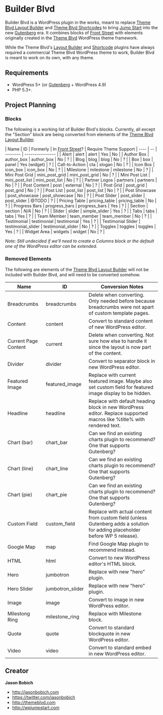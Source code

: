 # Builder Blvd

Builder Blvd is a WordPress plugin in the works, meant to replace [Theme Blvd Layout Builder](https://wordpress.org/plugins/theme-blvd-layout-builder/) and [Theme Blvd Shortcodes](https://wordpress.org/plugins/theme-blvd-shortcodes) to bring [Jump Start](https://wpjumpstart.com) into the new [Gutenberg](https://wordpress.org/plugins/gutenberg/) era. It combines blocks of [Front Street](https://github.com/themeblvd/frontstreet) with elements originally created in the [Theme Blvd](https://themeblvd.com) WordPress theme framework.

While the Theme Blvd's [Layout Builder](https://wordpress.org/plugins/theme-blvd-layout-builder) and [Shortcode](https://wordpress.org/plugins/theme-blvd-shortcodes) plugins have always required a commercial Theme Blvd WordPress theme to work, Builder Blvd is meant to work on its own, with any theme.

## Requirements

* WordPress 5+ (or [Gutenberg](https://wordpress.org/plugins/gutenberg/) + WordPress 4.9)
* PHP 5.3+.

## Project Planning

### Blocks

The following is a working list of Builder Blvd's blocks. Currently, all except the "Section" block are being converted from elements of the [Theme Blvd Layout Builder](https://wordpress.org/plugins/theme-blvd-layout-builder/).

| Name | ID | Formerly | In [Front Street](https://github.com/themeblvd/frontstreet)? | Require Theme Support
| ---- | -- | -------- | ---------------- |
| Alert | alert | alert | Yes | No |
| Author Box | author_box | author_box | No | ? |
| Blog | blog | blog | No | ? |
| Box | box | panel | Yes (widget) | ? |
| Call-to-Action | cta | slogan | No | ? |
| Icon Box | icon_box | icon_box | No | ? |
| Milestone | milestone | milestone | No | ? |
| Mini Post Grid | mini_post_grid | mini_post_grid | No | ? |
| Mini Post List | mini_post_list | mini_post_list | No | ? |
| Partner Logos | partners | partners | No | ? |
| Post Content | post | external | No | ? |
| Post Grid | post_grid | post_grid | No | ? |
| Post List | post_list | post_list | No | ? |
| Post Showcase | post_showcase | post_showcase | No | ? |
| Post Slider | post_slider | post_slider | @TODO | ? |
| Pricing Table | pricing_table | pricing_table | No | ? |
| Progress Bars | progress_bars | progress_bars | Yes | ? |
| Section | section | *N/A* | No | ? |
| Slider | slider | simple_slider | Yes | ? |
| Tabs | tabs | tabs | Yes | ? |
| Team Member | team_member | team_member | No | ? |
| Testimonial | testimonial | testimonial | Yes | ? |
| Testimonial Slider | testimonial_slider | testimonial_slider | No | ? |
| Toggles | toggles | toggles | Yes | ? |
| Widget Area | widgets | widget | No | ? |

*Note: Still undecided if we'll need to create a Columns block or the default one of the WordPress editor can be extended.*

### Removed Elements

The following are elements of the [Theme Blvd Layout Builder](https://wordpress.org/plugins/theme-blvd-layout-builder/) will not be included with Builder Blvd, and will need to be converted somehow.

| Name | ID | Conversion Notes |
| ---- | -- | ---------------- |
| Breadcrumbs | breadcrumbs | Delete when converting. Only needed before because breadcrumbs were not apart of custom template pages. |
| Content | content | Convert to standard content of new WordPress editor. |
| Current Page Content | current | Delete when converting. Not sure how else to handle it since the layout is now part of the content. |
| Divider | divider | Convert to separator block in new WordPress editor. |
| Featured Image | featured_image | Replace with current featured image. Maybe also set custom field for featured image display to be hidden. |
| Headline | headline | Replace with default heading block in new WordPress editor. Replace supported macros like %title% with rendered text. |
| Chart (bar) | chart_bar | Can we find an existing charts plugin to recommend? One that supports Gutenberg? |
| Chart (line) | chart_line | Can we find an existing charts plugin to recommend? One that supports Gutenberg? |
| Chart (pie) | chart_pie | Can we find an existing charts plugin to recommend? One that supports Gutenberg? |
| Custom Field | custom_field | Replace with actual content from custom field (unless Gutenberg adds a solution for adding placeholder before WP 5 release). |
| Google Map | map | Find Google Map plugin to recommend instead. |
| HTML | html | Convert to new WordPress editor's HTML block. |
| Hero | jumbotron | Replace with new "hero" plugin. |
| Hero Slider | jumbotron_slider | Replace with new "hero" plugin. |
| Image | image | Convert to image in new WordPress editor. |
| Milestong Ring | milestone_ring | Replace with Milestone block. |
| Quote | quote | Convert to standard blockquote in new WordPress editor. |
| Video | video | Convert to standard embed in new WordPress editor. |

## Creator

**Jason Bobich**

* <http://jasonbobich.com>
* <https://twitter.com/jasonbobich>
* <http://themeblvd.com>
* <http://wpjumpstart.com>
